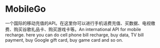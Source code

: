 # MobileGo
一个国际的移动充值的API。在这里你可以进行手机话费充值、买数据、电视缴费、购买谷歌礼品卡、购买游戏卡等。An international API for mobile recharge. here you can do cell phone bill recharge, buy data, TV bill payment, buy Google gift card, buy game card and so on.
